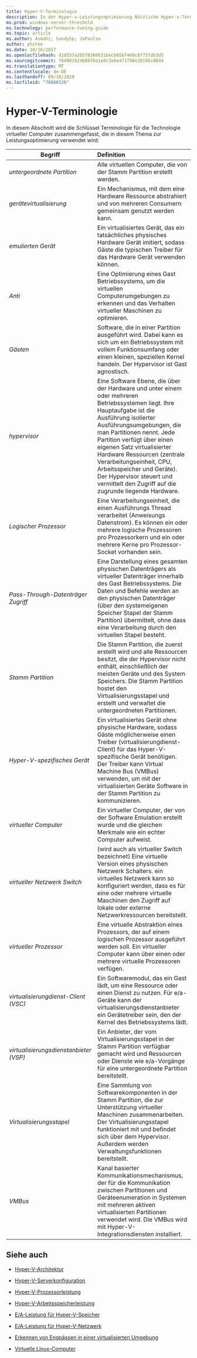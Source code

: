 ```yaml
---
title: Hyper-V-Terminologie
description: In der Hyper-v-Leistungsoptimierung Nützliche Hyper-v-Terminologie
ms.prod: windows-server-threshold
ms.technology: performance-tuning-guide
ms.topic: article
ms.author: Asmahi; SandySp; JoPoulso
author: phstee
ms.date: 10/16/2017
ms.openlocfilehash: d18557a205f8366631becb65b7460c07757db3d5
ms.sourcegitcommit: f6490192d686f0a1e0c2ebe471f98e30105c0844
ms.translationtype: MT
ms.contentlocale: de-DE
ms.lasthandoff: 09/10/2019
ms.locfileid: "70866526"
---
```

# <a name="hyper-v-terminology"></a>Hyper-V-Terminologie
In diesem Abschnitt wird die Schlüssel Terminologie für die Technologie virtueller Computer zusammengefasst, die in diesem Thema zur Leistungsoptimierung verwendet wird:

| Begriff        | Definition           |
| ------------- |:------------|
|*untergeordnete Partition* | Alle virtuellen Computer, die von der Stamm Partition erstellt werden.|
|*gerätevirtualisierung* | Ein Mechanismus, mit dem eine Hardware Ressource abstrahiert und von mehreren Consumern gemeinsam genutzt werden kann.|
|*emulierten Gerät*|Ein virtualisiertes Gerät, das ein tatsächliches physisches Hardware Gerät imitiert, sodass Gäste die typischen Treiber für das Hardware Gerät verwenden können.|
|*Anti*|Eine Optimierung eines Gast Betriebssystems, um die virtuellen Computerumgebungen zu erkennen und das Verhalten virtueller Maschinen zu optimieren.|
|*Gästen*|Software, die in einer Partition ausgeführt wird. Dabei kann es sich um ein Betriebssystem mit vollem Funktionsumfang oder einen kleinen, speziellen Kernel handeln. Der Hypervisor ist Gast agnostisch.|
|*hypervisor*|Eine Software Ebene, die über der Hardware und unter einem oder mehreren Betriebssystemen liegt. Ihre Hauptaufgabe ist die Ausführung isolierter Ausführungsumgebungen, die man Partitionen nennt. Jede Partition verfügt über einen eigenen Satz virtualisierter Hardware Ressourcen (zentrale Verarbeitungseinheit, CPU, Arbeitsspeicher und Geräte). Der Hypervisor steuert und vermittelt den Zugriff auf die zugrunde liegende Hardware.|
|*Logischer Prozessor*| Eine Verarbeitungseinheit, die einen Ausführungs Thread verarbeitet (Anweisungs Datenstrom). Es können ein oder mehrere logische Prozessoren pro Prozessorkern und ein oder mehrere Kerne pro Prozessor-Socket vorhanden sein.|
| *Pass-Through-Datenträger Zugriff*|Eine Darstellung eines gesamten physischen Datenträgers als virtueller Datenträger innerhalb des Gast Betriebssystems. Die Daten und Befehle werden an den physischen Datenträger (über den systemeigenen Speicher Stapel der Stamm Partition) übermittelt, ohne dass eine Verarbeitung durch den virtuellen Stapel besteht.|
|*Stamm Partition*|Die Stamm Partition, die zuerst erstellt wird und alle Ressourcen besitzt, die der Hypervisor nicht enthält, einschließlich der meisten Geräte und des System Speichers. Die Stamm Partition hostet den Virtualisierungsstapel und erstellt und verwaltet die untergeordneten Partitionen.|
|*Hyper-V-spezifisches Gerät*|Ein virtualisiertes Gerät ohne physische Hardware, sodass Gäste möglicherweise einen Treiber (virtualisierungdienst-Client) für das Hyper-V-spezifische Gerät benötigen. Der Treiber kann Virtual Machine Bus (VMBus) verwenden, um mit der virtualisierten Geräte Software in der Stamm Partition zu kommunizieren.|
|*virtueller Computer*|Ein virtueller Computer, der von der Software Emulation erstellt wurde und die gleichen Merkmale wie ein echter Computer aufweist.|
| *virtueller Netzwerk Switch*|(wird auch als virtueller Switch bezeichnet) Eine virtuelle Version eines physischen Netzwerk Schalters. ein virtuelles Netzwerk kann so konfiguriert werden, dass es für eine oder mehrere virtuelle Maschinen den Zugriff auf lokale oder externe Netzwerkressourcen bereitstellt.|
|*virtueller Prozessor*|Eine virtuelle Abstraktion eines Prozessors, der auf einem logischen Prozessor ausgeführt werden soll. Ein virtueller Computer kann über einen oder mehrere virtuelle Prozessoren verfügen.|
|*virtualisierungdienst-Client (VSC)*|Ein Softwaremodul, das ein Gast lädt, um eine Ressource oder einen Dienst zu nutzen. Für e/a-Geräte kann der virtualisierungsdienstanbieter ein Gerätetreiber sein, den der Kernel des Betriebssystems lädt.|
| *virtualisierungsdienstanbieter (VSP)*|  Ein Anbieter, der vom Virtualisierungsstapel in der Stamm Partition verfügbar gemacht wird und Ressourcen oder Dienste wie e/a-Vorgänge für eine untergeordnete Partition bereitstellt.|
| *Virtualisierungsstapel*|Eine Sammlung von Softwarekomponenten in der Stamm Partition, die zur Unterstützung virtueller Maschinen zusammenarbeiten. Der Virtualisierungsstapel funktioniert mit und befindet sich über dem Hypervisor. Außerdem werden Verwaltungsfunktionen bereitstellt.|
|*VMBus*|Kanal basierter Kommunikationsmechanismus, der für die Kommunikation zwischen Partitionen und Geräteenumeration in Systemen mit mehreren aktiven virtualisierten Partitionen verwendet wird. Die VMBus wird mit Hyper-V-Integrationsdiensten installiert.|

## <a name="see-also"></a>Siehe auch

-   [Hyper-V-Architektur](architecture.md)

-   [Hyper-V-Serverkonfiguration](configuration.md)

-   [Hyper-V-Prozessorleistung](processor-performance.md)

-   [Hyper-V-Arbeitsspeicherleistung](memory-performance.md)

-   [E/A-Leistung für Hyper-V-Speicher](storage-io-performance.md)

-   [E/A-Leistung für Hyper-V-Netzwerk](network-io-performance.md)

-   [Erkennen von Engpässen in einer virtualisierten Umgebung](detecting-virtualized-environment-bottlenecks.md)

-   [Virtuelle Linux-Computer](linux-virtual-machine-considerations.md)
